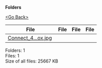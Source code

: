 **Folders**

[&lt;Go Back&gt;](../right.html)

  

<table><thead><tr class="header"><th><strong>File</strong></th><th><strong>File</strong></th><th><strong>File</strong></th><th><strong>File</strong></th></tr></thead><tbody><tr class="odd"><td><a href="Connect_4_Board_and_Box.jpg">Connect_4...ox.jpg</a> </td><td></td><td></td><td></td></tr></tbody></table>

Folders: 1  
Files: 1  
Size of all files: 25667 KB
